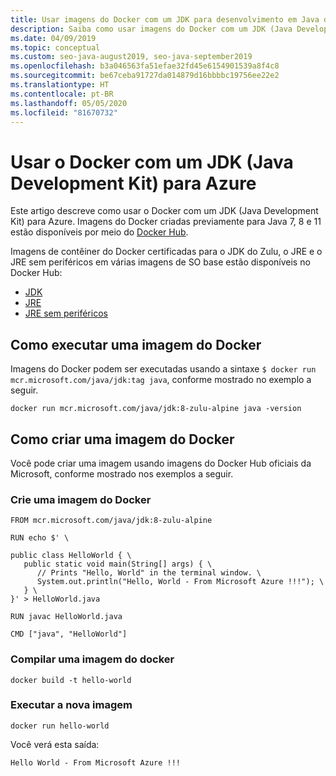 ```yaml
---
title: Usar imagens do Docker com um JDK para desenvolvimento em Java do Azure
description: Saiba como usar imagens do Docker com um JDK (Java Development Kit) para Azure usando a interface de linha de comando.
ms.date: 04/09/2019
ms.topic: conceptual
ms.custom: seo-java-august2019, seo-java-september2019
ms.openlocfilehash: b3a046563fa51efae32fd45e6154901539a8f4c8
ms.sourcegitcommit: be67ceba91727da014879d16bbbbc19756ee22e2
ms.translationtype: HT
ms.contentlocale: pt-BR
ms.lasthandoff: 05/05/2020
ms.locfileid: "81670732"
---
```

# <a name="use-docker-with-a-java-development-kit-jdk-for-azure"></a>Usar o Docker com um JDK (Java Development Kit) para Azure

Este artigo descreve como usar o Docker com um JDK (Java Development Kit) para Azure. Imagens do Docker criadas previamente para Java 7, 8 e 11 estão disponíveis por meio do [Docker Hub](https://hub.docker.com/_/microsoft-java-se).

Imagens de contêiner do Docker certificadas para o JDK do Zulu, o JRE e o JRE sem periféricos em várias imagens de SO base estão disponíveis no Docker Hub:

* [JDK](https://hub.docker.com/_/microsoft-java-jdk)
* [JRE](https://hub.docker.com/_/microsoft-java-jre)
* [JRE sem periféricos](https://hub.docker.com/_/microsoft-java-jre-headless)

## <a name="running-a-docker-image"></a>Como executar uma imagem do Docker

Imagens do Docker podem ser executadas usando a sintaxe `$ docker run mcr.microsoft.com/java/jdk:tag java`, conforme mostrado no exemplo a seguir.

```cli
docker run mcr.microsoft.com/java/jdk:8-zulu-alpine java -version
```

## <a name="creating-a-docker-image"></a>Como criar uma imagem do Docker

Você pode criar uma imagem usando imagens do Docker Hub oficiais da Microsoft, conforme mostrado nos exemplos a seguir.

### <a name="create-a-docker-file"></a>Crie uma imagem do Docker

```cli
FROM mcr.microsoft.com/java/jdk:8-zulu-alpine
  
RUN echo $' \
  
public class HelloWorld { \
   public static void main(String[] args) { \
      // Prints "Hello, World" in the terminal window. \
      System.out.println("Hello, World - From Microsoft Azure !!!"); \
   } \
}' > HelloWorld.java
  
RUN javac HelloWorld.java
  
CMD ["java", "HelloWorld"]
```

### <a name="build-a-docker-image"></a>Compilar uma imagem do docker

```cli
docker build -t hello-world
```

### <a name="run-the-new-image"></a>Executar a nova imagem

```cli
docker run hello-world
```

Você verá esta saída:

```output
Hello World - From Microsoft Azure !!!
```
